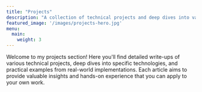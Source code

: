 ```yaml
---
title: "Projects"
description: "A collection of technical projects and deep dives into various technologies"
featured_image: '/images/projects-hero.jpg'
menu:
  main:
    weight: 3
---
```


Welcome to my projects section! Here you'll find detailed write-ups of various technical projects, deep dives into specific technologies, and practical examples from real-world implementations. Each article aims to provide valuable insights and hands-on experience that you can apply to your own work. 
